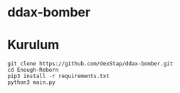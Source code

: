 # ddax-bomber

# Kurulum
```
git clone https://github.com/dexStap/ddax-bomber.git
cd Enough-Reborn
pip3 install -r requirements.txt
python3 main.py

```
